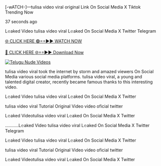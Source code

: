 [-wATCH-]—tulisa video viral original Link On Social Media X Tiktok Trending Now

37 seconds ago

L𝚎aked Video tulisa video viral L𝚎aked On Social Media X Twitter Telegram

[🌐 CLICK HERE 🟢==►► WATCH NOW](https://appbitly.com/TYyWy)

[🔴 CLICK HERE 🌐==►► Download Now](https://appbitly.com/TYyWy)

[![Telugu Nude Videos](https://i.imgur.com/dJHk4Zq.gif)](https://appbitly.com/TYyWy)

tulisa video viral took the internet by storm and amazed viewers On Social Media various social media platforms. tulisa video viral, a young and talented digital creator, recently became famous thanks to this interesting video.

L𝚎aked Video tulisa video viral L𝚎aked On Social Media X Twitter

tulisa video viral Tutorial Original Video video oficial twitter

L𝚎aked Videotulisa video viral L𝚎aked On Social Media X Twitter

...........L𝚎aked Video tulisa video viral L𝚎aked On Social Media X Twitter Telegram

L𝚎aked Video tulisa video viral L𝚎aked On Social Media X Twitter

tulisa video viral Tutorial Original Video video oficial twitter

L𝚎aked Videotulisa video viral L𝚎aked On Social Media X Twitter

